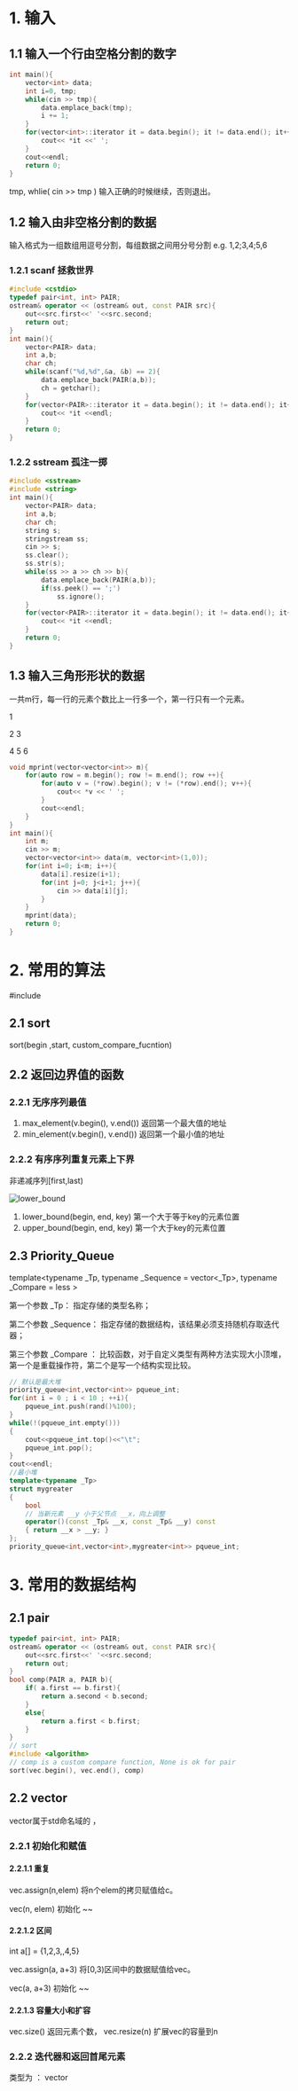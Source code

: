 # 1. 输入

## 1.1 输入一个行由空格分割的数字

```cpp
int main(){
    vector<int> data;
    int i=0, tmp;
    while(cin >> tmp){
        data.emplace_back(tmp);
        i += 1;
    }
    for(vector<int>::iterator it = data.begin(); it != data.end(); it++){
        cout<< *it <<' ';
    }
    cout<<endl;
    return 0;
}
```

tmp, whlie( cin >> tmp ) 输入正确的时候继续，否则退出。

## 1.2 输入由非空格分割的数据 
输入格式为一组数组用逗号分割，每组数据之间用分号分割 e.g. 1,2;3,4;5,6 

### 1.2.1 scanf 拯救世界

```cpp
#include <cstdio>
typedef pair<int, int> PAIR;
ostream& operator << (ostream& out, const PAIR src){
    out<<src.first<<' '<<src.second;
    return out;
}
int main(){
    vector<PAIR> data;
    int a,b;
    char ch;
    while(scanf("%d,%d",&a, &b) == 2){
        data.emplace_back(PAIR(a,b));
        ch = getchar();
    }
    for(vector<PAIR>::iterator it = data.begin(); it != data.end(); it++){
        cout<< *it <<endl;
    }
    return 0;
}
```

### 1.2.2 sstream 孤注一掷

```cpp
#include <sstream>
#include <string>
int main(){
    vector<PAIR> data;
    int a,b;
    char ch;
    string s;
    stringstream ss;
    cin >> s;
    ss.clear();
    ss.str(s);
    while(ss >> a >> ch >> b){
        data.emplace_back(PAIR(a,b));
        if(ss.peek() == ';')
            ss.ignore();
    }
    for(vector<PAIR>::iterator it = data.begin(); it != data.end(); it++){
        cout<< *it <<endl;
    }
    return 0;
}
```

## 1.3 输入三角形形状的数据

一共m行，每一行的元素个数比上一行多一个，第一行只有一个元素。

1

2 3

4 5 6

```cpp
void mprint(vector<vector<int>> m){
    for(auto row = m.begin(); row != m.end(); row ++){
        for(auto v = (*row).begin(); v != (*row).end(); v++){
            cout<< *v << ' ';
        }
        cout<<endl;
    }
}
int main(){
    int m;
    cin >> m;
    vector<vector<int>> data(m, vector<int>(1,0));
    for(int i=0; i<m; i++){
        data[i].resize(i+1);
        for(int j=0; j<i+1; j++){
            cin >> data[i][j];
        }
    }
    mprint(data);
    return 0;
}
```

# 2. 常用的算法

#include <alogrithm>

## 2.1 sort

sort(begin ,start, custom_compare_fucntion)

## 2.2 返回边界值的函数

### 2.2.1 无序序列最值

1. max_element(v.begin(), v.end()) 返回第一个最大值的地址
2. min_element(v.begin(), v.end()) 返回第一个最小值的地址

### 2.2.2 有序序列重复元素上下界

非递减序列[first,last)

![lower_bound](../img/lower_bound.png)

1. lower_bound(begin, end, key) 第一个大于等于key的元素位置
2. upper_bound(begin, end, key) 第一个大于key的元素位置

## 2.3 Priority_Queue

template<typename _Tp,
             typename _Sequence = vector<_Tp>,
             typename _Compare  = less<typename _Sequence::value_type> >

第一个参数 _Tp： 指定存储的类型名称；

第二个参数 _Sequence： 指定存储的数据结构，该结果必须支持随机存取迭代器；

第三个参数 _Compare ： 比较函数，对于自定义类型有两种方法实现大小顶堆，第一个是重载操作符，第二个是写一个结构实现比较。

```cpp
// 默认是最大堆
priority_queue<int,vector<int>> pqueue_int;
for(int i = 0 ; i < 10 ; ++i){
    pqueue_int.push(rand()%100);
}
while(!(pqueue_int.empty()))
{
    cout<<pqueue_int.top()<<"\t";
    pqueue_int.pop();
}
cout<<endl;
//最小堆
template<typename _Tp>
struct mygreater
{
    bool
    // 当新元素 __y 小于父节点 __x，向上调整
    operator()(const _Tp& __x, const _Tp& __y) const
    { return __x > __y; }
};
priority_queue<int,vector<int>,mygreater<int>> pqueue_int;
```

# 3. 常用的数据结构

## 2.1 pair

```cpp
typedef pair<int, int> PAIR;
ostream& operator << (ostream& out, const PAIR src){
    out<<src.first<<' '<<src.second;
    return out;
}
bool comp(PAIR a, PAIR b){
    if( a.first == b.first){
        return a.second < b.second;
    }
    else{
        return a.first < b.first;
    }
}
// sort 
#include <algorithm>
// comp is a custom compare function, None is ok for pair
sort(vec.begin(), vec.end(), comp)
```

## 2.2 vector

vector属于std命名域的 ，

### 2.2.1 初始化和赋值

#### 2.2.1.1 重复 

vec.assign(n,elem)   将n个elem的拷贝赋值给c。

vec(n, elem) 初始化 ~~

#### 2.2.1.2 区间

int a[] = {1,2,3,,4,5}

vec.assign(a, a+3) 将[0,3)区间中的数据赋值给vec。 

vec(a, a+3)  初始化 ~~

#### 2.2.1.3 容量大小和扩容

vec.size() 返回元素个数， vec.resize(n) 扩展vec的容量到n

### 2.2.2 迭代器和返回首尾元素

类型为 ： vector<template>::iterator

|        | 地址  | 元素值 |        弹出        |            插入            |
| :----: | :---: | :----: | :----------------: | :------------------------: |
| 首元素 | begin | front  | erase(vec.begin()) | insert(vec.begin(),  elem) |
| 尾元素 |  end  |  back  |      pop_back      |        emplace_back        |

### 2.2.3 其他常用函数

1. 返回指定元素的值  vec.at()

2. 是否为空 vec.empty()

3. 删除元素 

   1. 指定位置 vec.erase(pos)
   2. 区间         vec.erase(beg, end)

4. 使用构造函数返回一个拷贝。 

   get_allocator ()

5. 插入元素

   1.  c.insert(pos,elem)       pos位置插入一个elem拷贝，传回新数据位置
   2.  c.insert(pos,n,elem)    pos位置插入n个elem数据。无返回值 
   3.  c.insert(pos,beg,end)  pos位置插入在[beg,end)区间的数据。无返回值。 

6. 互换元素

   c1.swap(c2) 

7. 清空

   clear（）

## 2.3 map

Map是c++的一个标准容器，她提供了很好一对一的关系,

- 第一个为关键字（key），再函数中只能map出现一次（）
- 第二个为该关键字的值 （value）

### 2.3.1 初始化

| map <string , int >mapstring | map <int ,string >mapint | map <sring, char> mapstring |
| :--------------------------------------- | :------------------------------------ | :---------------------------------- |
|map< char ,string>mapchar   | map <char ,int>mapchar | map <int ,char > mapint |

```
// 可以直接赋初值
std::map<int, string> int_to_string = {
{1, "what"},
{2, "a"},
{3, "fuck"},
{4, "day"},
....
};
```

### 2.3.2 插入数据

```cpp
// case 1: pair大法好 唯一性
Map<int,string> test；
test.insert(pair<int, string>(1, "test"));
// case 2: map 构造函数
enumMap.insert(map<int, CString> :: value_type(2, "Two"))
my_Map.insert(map<string,int>::value_type("b",2));
// case 3: array风格 可以覆盖
test[0]= "xusupeng";
```

### 2.3.3 查找和遍历

```cpp

// case 1 find 失败返回 test.end()
test.find(key)
// case 2: just use key as the index of map 
test[key]
// iterator
for(auto it = test.begin(); it != test.end(); it++){
	cout<<it.first()<<' '<<it.second();
}
```

### 2.3.4 删除数据

```cpp
map<int ,string >::iterator l_it;;
l_it=test.find(112);
if(l_it==test.end())
	cout<<"we do not find 112"<<endl;
else  
    maplive.erase(l_it);  //delete 112;
```

### 2.3.5 容器的交换

Map中的swap不是一个容器中的元素交换，而是两个容器交换； 

```cpp
map<int string> m1, m2, m3;
m1.swap(m2);
```

### 2.3.6.map的sort问题

Map中的元素是自动按key升序排序,所以不能对map用sort函数

 ### 2.3.7. map的基本操作函数：      

C++ Maps是一种关联式容器，包含“关键字/值”对      

1.  begin()          返回指向map头部的迭代器       
2.  clear(）         删除所有元素       
3.  count()          返回指定元素出现的次数       
4.  empty()          如果map为空则返回true       
5.  end()            返回指向map末尾的迭代器       
6.  equal_range()    返回特殊条目的迭代器对       
7.  erase()          删除一个元素       
8.  find()           查找一个元素      
9.  get_allocator()  返回map的配置器      
10.  insert()         插入元素       
11.  key_comp()       返回比较元素key的函数      
12.  lower_bound()    返回键值>=给定元素的第一个位置       
13.  max_size()       返回可以容纳的最大元素个数      
14.  rbegin()         返回一个指向map尾部的逆向迭代器       
15.  rend()           返回一个指向map头部的逆向迭代器       
16.  size()           返回map中元素的个数       
17.  swap()            交换两个map       
18.  upper_bound()     返回键值>给定元素的第一个位置       
19.  value_comp()      返回比较元素value的函数 

### 2.3.8 插入二重map

```cpp
#include <iostream>
#include <stdio.h>
#include <map>
#include <vector>
using namespace std;
int main(){
    map<int , map<int, int>> graph;
    vector<vector<int>> data={
            {0,1},{0,5},{1,2},{1,3},{2,3},{3,4},{3,5}
    };
    int weight[6] = {2,8,3,5,6,1};
    for(int i=0; i<6; i++){
        int start = data[i][0], end = data[i][1];
        if(graph.find(start) == graph.end()){
            graph.insert(
                    make_pair(
                            start, map<int, int>()
                    ));
            graph[start][end] = weight[end];
        }
        else{
            map<int, int>& inner = graph[start];
            inner.insert(make_pair(end, weight[end]));
        }
    }

    for(auto it = graph.begin(); it != graph.end(); it++){
        printf("%d : ", (*it).first);
        for(auto jt = (*it).second.begin(); jt != (*it).second.end(); jt++ ){
            printf("(%d %d) ",(*jt).first, (*jt).second);
        }
        cout<<endl;
    }
    return 0;
}
```

```
0 : (1 8) (5 1) 
1 : (2 3) (3 5) 
2 : (3 5) 
3 : (4 6) 
```

## 2.4 set 

* 必须说明的是set关联式容器。set作为一个容器也是用来存储同一数据类型的数据类型，并且能从一个数据集合中取出数据，在set中每个元素的值都唯一，而且系统能根据元素的值自动进行排序。**不过set不支持随机访问**
* iterator这里就相当于指向节点的指针，内存没有变，每次insert之后，以前保存的iterator不会失效

### 2.4.1 常用方法

set<int> t      ------      定义一个int类型的容器，（默认）里面元素从小到大

set<int, greater<int> > t      ------      定义一个int类型的容器，里面元素从大到小

t.insert(k)      ------      插入元素k，多次插入同一个元素后面无效

begin()     　　 ,返回set容器的第一个元素的标记位置，地址

end() 、rbegin、rend()　　　返回set容器的最后一个元素的地址

size() 　　　　 ,返回当前set容器中的元素个数

count()             查询一个键值出现的次数，set中只能出现0,1

t.erase(k)      ------      删除元素k，若不存在则删除无效

t.clear()      ------      清空容器

t.empty()      ------      判断容器是否为空

**lower_bound(k) **     ------      返回第一个大于等于k的元素的迭代器

**upper_bound(k) **     ------      返回第一个大于k的元素的迭代器

**t.find(k) **     ------      寻找k，若找到返回对应的迭代器，否则返回end();

### 2.4.2 algorithm 常用方法

std::set_intersection() :这个函数是求两个集合的交集。
std::set_union() :求两个集合的并集
std::set_difference（）：差集
std::set_symmetric_difference（）：得到的结果是 第一个迭代器相对于第二个的差集 并上第二个相对于第一个的差集

### 2.4.3 实例

```cpp
#include <iostream>
#include <set>
#include <algorithm>
#define len(arr, type) (sizeof(arr) / sizeof(type))
using namespace std;
ostream& operator <<(ostream &out, const set<int> s){
    cout<<"{ ";
    for(auto it = s.begin(); it != s.end(); it++){
        cout<<(*it)<<',';
    }
    cout<<"\b }";
}
int main(){
    int aa[] = {9,1, 7,0,4,2};
    int bb[] = {8,6,3,5,7,9};
    set<int> a,b,c,union_set,intersect;
    for(int i=0; i<len(aa, int); i++){
        a.insert(aa[i]);
    }
    for(int i=0; i<len(bb, int); i++){
        b.insert(bb[i]);
    }

    cout<<"A = "<<a<<endl;
    cout<<"B = "<<b<<endl;

    set_union(a.begin(), a.end(), b.begin(), b.end(), inserter(union_set, union_set.end()));
    cout<<"A v B = "<<union_set<<endl;

    set_intersection(a.begin(), a.end(), b.begin(), b.end(), inserter(intersect, intersect.end()));
    cout<<"A ^ B = "<<intersect<<endl;

    c.clear();
    set_difference(a.begin(), a.end(), b.begin(), b.end(), inserter(c, c.end()));
    cout<<"A - B = " << c<< endl;

    c.clear();
    set_difference(b.begin(), b.end(), a.begin(), a.end(), inserter(c, c.end()));
    cout<<"B - A = " << c<< endl;

    c.clear();
    set_symmetric_difference(a.begin(), a.end(), b.begin(), b.end(), inserter(c, c.end()));
    cout<<"(A - B) v (B - A) = "<<c<<endl;
    c.clear();
    set_difference(
            union_set.begin(), union_set.end(),
            intersect.begin(), intersect.end(),
            inserter(c, c.end())
            );
    cout<<"(A v B) - (A ^ B) = "<<c<<endl;
    return 0;
}
```

 ```
A = { 0,1,2,4,7,9 }
B = { 3,5,6,7,8,9 }
A v B = { 0,1,2,3,4,5,6,7,8,9 }
A ^ B = { 7,9 }
A - B = { 0,1,2,4 }
B - A = { 3,5,6,8 }
(A - B) v (B - A) = { 0,1,2,3,4,5,6,8 }
(A v B) - (A ^ B) = { 0,1,2,3,4,5,6,8 }
 ```

## 2. 5 string

CSDN 作者 wust_tanyao

引用网址 https://blog.csdn.net/u011032846/article/details/48712819

### 2.5.1 构函数如下：

1. string s;    //生成一个空字符串s 
2. string s(str) //拷贝构造函数 生成str的复制品
3. string s(str,stridx) //将字符串str内“始于位置stridx”的部分当作字符串的初值
4. string s(str,stridx,strlen) //将字符串str内“始于stridx且长度顶多strlen”的部分作为字符串的初值
5. string s(cstr) //将C字符串作为s的初值 
6. string s(chars,chars_len) //将C字符串前chars_len个字符作为字符串s的初值。
7. string s(num,c) //生成一个字符串，包含num个c字符
8. string s(beg,end) //以区间beg;end(不包含end)内的字符作为字符串s的初值
9. s.~string() //销毁所有字符，释放内存 

### 2.5.2 赋值

s.assign(str); //不说 s.assign(str,1,3);//如果str是”iamangel” 就是把”ama”赋给字符串 s.assign(str,2,string::npos);//把字符串str从索引值2开始到结尾赋给s s.assign(“gaint”); //不说 s.assign(“nico”,5);//把'n' ‘I' ‘c' ‘o' ‘/0'赋给字符串 s.assign(5,'x');//把五个x赋给字符串

### 2.5.3 存取和比较

* 操作符[] 有效索引0~str.length()）如果索引失效，会引起未定义的行为
* at()会检查，如果使用 at()的时候索引无效，会抛出out_of_range异常。
* 在使用>,>=,<,<=这些操作符的时候是根据“当前字符特性”将字符按字典顺序进行逐一得 

```cpp
string s(“abcd”);
s.compare(“abcd”); //返回0
s.compare(“dcba”); //返回一个小于0的值
s.compare(“ab”); //返回大于0的值
s.compare(s); //相等
s.compare(0,2,s,2,2); //用”ab”和”cd”进行比较 小于零
s.compare(1,2,”bcx”,2); //用”bc”和”bc”比较。
```

### 2.5.4 string的连接

1. string &operator+=(const string &s);//把字符串s连接到当前字符串的结尾  
2. string &append(const char *s);            //把c类型字符串s连接到当前字符串结尾 
3. string &append(const char *s,int n);//把c类型字符串s的前n个字符连接到当前字符串结尾 
4. string &append(const string &s);    //同operator+=() 
5. string &append(const string &s,int pos,int n);//把字符串s中从pos开始的n个字符连接到当前字符串的结尾 
6. string &append(int n,char c);        //在当前字符串结尾添加n个字符c 
7. string &append(const_iterator first,const_iterator last);//把迭代器first和last之间的部分连接到当前字符串的结尾

### 2.5.5 交换、查找、替换

**string的交换：**void swap(string &s2);    //交换当前字符串与s2的值

**string类的查找函**  

find(char\* sub [, int pos])函数：找到返回位置，否则-1；

find(string s, [, int pos]) : 找到返回 string::size_type 类型的数字

```
#include <iostream>
#include <string>
using namespace std;
int main(){
    string s = "I am ready for learning c++ again start from the struct of data";
    string::size_type idx;
    idx = s.find("ready");
    cout<<idx<<endl;
    return 0;
}
```

**string类的替换函数：**

 string &replace(int p0, int n0,const char *s);//删除从p0开始的n0个字符，然后在p0处插入串s
string &replace(int p0, int n0,const char *s, int n);//删除p0开始的n0个字符，然后在p0处插入字符串s的前n个字符
string &replace(int p0, int n0,const string &s);//删除从p0开始的n0个字符，然后在p0处插入串s
string &replace(int p0, int n0,const string &s, int pos, int n);//删除p0开始的n0个字符，然后在p0处插入串s中从pos开始的n个字符
string &replace(int p0, int n0,int n, char c);//删除p0开始的n0个字符，然后在p0处插入n个字符c
string &replace(iterator first0, iterator last0,const char *s);//把[first0，last0）之间的部分替换为字符串s
string &replace(iterator first0, iterator last0,const char *s, int n);//把[first0，last0）之间的部分替换为s的前n个字符
string &replace(iterator first0, iterator last0,const string &s);//把[first0，last0）之间的部分替换为串s
string &replace(iterator first0, iterator last0,int n, char c);//把[first0，last0）之间的部分替换为n个字符c
string &replace(iterator first0, iterator last0,const_iterator first, const_iterator last);//把[first0，last0）之间的部分替换成[first，last）之间的字符串

**string类的插入函数：** string &insert(int p0, const char *s);
string &insert(int p0, const char *s, int n);
string &insert(int p0,const string &s);
string &insert(int p0,const string &s, int pos, int n);
//前4个函数在p0位置插入字符串s中pos开始的前n个字符
string &insert(int p0, int n, char c);//此函数在p0处插入n个字符c
iterator insert(iterator it, char c);//在it处插入字符c，返回插入后迭代器的位置
void insert(iterator it, const_iterator first, const_iterator last);//在it处插入[first，last）之间的字符
void insert(iterator it, int n, char c);//在it处插入n个字符c

**string类的删除函数** iterator erase(iterator first, iterator last);//删除[first，last）之间的所有字符，返回删除后迭代器的位置
iterator erase(iterator it);//删除it指向的字符，返回删除后迭代器的位置
string &erase(int pos = 0, int n = npos);//删除pos开始的n个字符，返回修改后的字符串

**string类的迭代器处理：** string类提供了向前和向后遍历的迭代器iterator，迭代器提供了访问各个字符的语法，类似于指针操作，迭代器不检查范围。

用string::iterator或string::const_iterator声明迭代器变量，const_iterator不允许改变迭代的内容。常用迭代器函数有：
const_iterator begin()const;
iterator begin();                //返回string的起始位置
const_iterator end()const;
iterator end();                    //返回string的最后一个字符后面的位置
const_iterator rbegin()const;
iterator rbegin();                //返回string的最后一个字符的位置
const_iterator rend()const;
iterator rend();                    //返回string第一个字符位置的前面
rbegin和rend用于从后向前的迭代访问，通过设置迭代器string::reverse_iterator,string::const_reverse_iterator实现

**字符串流处理：** 通过定义ostringstream和istringstream变量实现，<sstream>头文件中
**例如：**
string input("hello,this is a test");
istringstream is(input);
string s1,s2,s3,s4;
is>>s1>>s2>>s3>>s4;//s1="hello,this",s2="is",s3="a",s4="test"
ostringstream os;
os<<s1<<s2<<s3<<s4;
cout<<os.str();